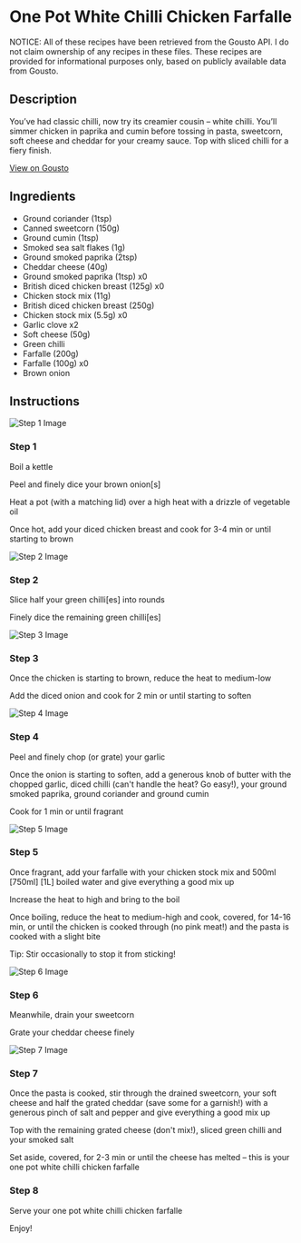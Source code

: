# One Pot White Chilli Chicken Farfalle

NOTICE: All of these recipes have been retrieved from the Gousto API. I do not claim ownership of any recipes in these files. These recipes are provided for informational purposes only, based on publicly available data from Gousto.

## Description

You’ve had classic chilli, now try its creamier cousin – white chilli. You’ll simmer chicken in paprika and cumin before tossing in pasta, sweetcorn, soft cheese and cheddar for your creamy sauce. Top with sliced chilli for a fiery finish.

[View on Gousto](https://www.gousto.co.uk/recipes/cookbook/one-pot-white-chilli-chicken-farfalle)

## Ingredients

- Ground coriander (1tsp)
- Canned sweetcorn (150g)
- Ground cumin (1tsp)
- Smoked sea salt flakes (1g)
- Ground smoked paprika (2tsp)
- Cheddar cheese (40g)
- Ground smoked paprika (1tsp) x0
- British diced chicken breast (125g) x0
- Chicken stock mix (11g)
- British diced chicken breast (250g)
- Chicken stock mix (5.5g) x0
- Garlic clove x2
- Soft cheese (50g)
- Green chilli
- Farfalle (200g)
- Farfalle (100g) x0
- Brown onion

## Instructions

![Step 1 Image](https://production-media.gousto.co.uk/cms/recipe-step-image/step-1-1723822532739-x200.jpg)

### Step 1

Boil a kettle

Peel and finely dice your brown onion[s]

Heat a pot (with a matching lid) over a high heat with a drizzle of vegetable oil

Once hot, add your diced chicken breast and cook for 3-4 min or until starting to brown

![Step 2 Image](https://production-media.gousto.co.uk/cms/recipe-step-image/step-2-1723822542063-x200.jpg)

### Step 2

Slice half your green chilli[es] into rounds

Finely dice the remaining green chilli[es]

![Step 3 Image](https://production-media.gousto.co.uk/cms/recipe-step-image/step-3-1723822572522-x200.jpg)

### Step 3

Once the chicken is starting to brown, reduce the heat to medium-low

Add the diced onion and cook for 2 min or until starting to soften

![Step 4 Image](https://production-media.gousto.co.uk/cms/recipe-step-image/step-4-1723822587915-x200.jpg)

### Step 4

Peel and finely chop (or grate) your garlic

Once the onion is starting to soften, add a generous knob of butter with the chopped garlic, diced chilli (can't handle the heat? Go easy!), your ground smoked paprika, ground coriander and ground cumin

Cook for 1 min or until fragrant

![Step 5 Image](https://production-media.gousto.co.uk/cms/recipe-step-image/step-5-1723822628760-x200.jpg)

### Step 5

Once fragrant, add your farfalle with your chicken stock mix and 500ml <span class="text-purple">[750ml]<span class="text-danger"> </span>[1L] </span>boiled water and give everything a good mix up

Increase the heat to high and bring to the boil

Once boiling, reduce the heat to medium-high and cook, covered, for 14-16 min, or until the chicken is cooked through (no pink meat!) and the pasta is cooked with a slight bite

Tip: Stir occasionally to stop it from sticking!

![Step 6 Image](https://production-media.gousto.co.uk/cms/recipe-step-image/step-6-1723822640510-x200.jpg)

### Step 6

Meanwhile, drain your sweetcorn

Grate your cheddar cheese finely

![Step 7 Image](https://production-media.gousto.co.uk/cms/recipe-step-image/step-7-1723822696351-x200.jpg)

### Step 7

Once the pasta is cooked, stir through the drained sweetcorn, your soft cheese and half the grated cheddar (save some for a garnish!) with a generous pinch of salt and pepper and give everything a good mix up

Top with the remaining grated cheese (don't mix!), sliced green chilli and your smoked salt

Set aside, covered, for 2-3 min or until the cheese has melted – this is your one pot white chilli chicken farfalle

### Step 8

Serve your one pot white chilli chicken farfalle

Enjoy!

